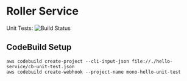 # Roller Service

Unit Tests: ![Build Status](https://codebuild.us-east-1.amazonaws.com/badges?uuid=eyJlbmNyeXB0ZWREYXRhIjoiclFrOE8wT3A2UlVSU2swcVVKTUZsT2RyV2hmWUVkTjB0WGRFU3NGOGJFMFFqK3NESUh2QW8rMlRKQUU4OFY1dWVmWjVyUkpMTkZRSmVoVTJCRXI4b000PSIsIml2UGFyYW1ldGVyU3BlYyI6IjZRSEVobm43T3lRZURvYUIiLCJtYXRlcmlhbFNldFNlcmlhbCI6MX0%3D&branch=master)

## CodeBuild Setup

```
aws codebuild create-project --cli-input-json file://./hello-service/cb-unit-test.json
aws codebuild create-webhook --project-name mono-hello-unit-test
```